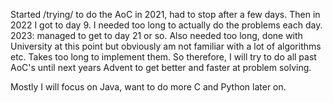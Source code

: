 Started /trying/ to do the AoC in 2021, had to stop after a few days. 
Then in 2022 I got to day 9. I needed too long to actually do the problems each day.
2023: managed to get to day 21 or so. Also needed too long, done with University at this point but obviously am not familiar with a lot of algorithms etc. 
Takes too long to implement them.
So therefore, I will try to do all past AoC's until next years Advent to get better and faster at problem solving. 

Mostly I will focus on Java, want to do more C and Python later on. 
